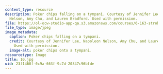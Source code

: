 ```yaml
---
content_type: resource
description: Poker chips falling on a tympani. Courtesy of Jennifer Lee, Napoleon
  Nelson, Amy Chu, and Lauren Bradford. Used with permission.
file: https://ol-ocw-studio-app-qa.s3.amazonaws.com/courses/6-163-strobe-project-laboratory-fall-2005/23f1460f0c9a663f9c7d20347c96bfde_10.jpg
file_type: image/jpeg
image_metadata:
  caption: Poker chips falling on a tympani.
  credit: Courtesy of Jennifer Lee, Napoleon Nelson, Amy Chu, and Lauren Bradford.
    Used with permission.
  image-alt: poker chips onto a tympani.
resourcetype: Image
title: 10.jpg
uid: 23f1460f-0c9a-663f-9c7d-20347c96bfde
---
```

